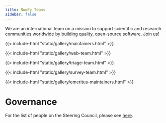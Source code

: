 ```yaml
---
title: NumPy Teams
sidebar: false
---
```


We are an international team on a mission to support scientific and research
communities worldwide by building quality, open-source software.
[Join us](/contribute/)!

{{< include-html "static/gallery/maintainers.html" >}}

{{< include-html "static/gallery/web-team.html" >}}

{{< include-html "static/gallery/triage-team.html" >}}

{{< include-html "static/gallery/survey-team.html" >}}

{{< include-html "static/gallery/emeritus-maintainers.html" >}}

# Governance

For the list of people on the Steering Council, please see [here](https://numpy.org/devdocs/dev/governance/people.html).
